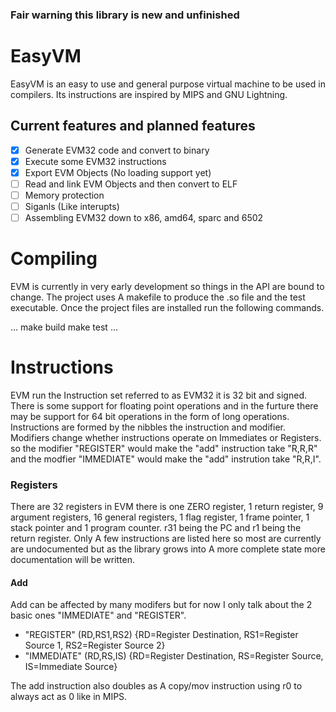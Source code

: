 ### Fair warning this library is new and unfinished
# EasyVM
EasyVM is an easy to use and general purpose virtual machine to be used in compilers. Its instructions are inspired by MIPS and GNU Lightning.

## Current features and planned features
  - [X] Generate EVM32 code and convert to binary
  - [X] Execute some EVM32 instructions
  - [X] Export EVM Objects (No loading support yet)
  - [ ] Read and link EVM Objects and then convert to ELF
  - [ ] Memory protection
  - [ ] Siganls (Like interupts)
  - [ ] Assembling EVM32 down to x86, amd64, sparc and 6502

# Compiling
EVM is currently in very early development so things in the API are bound to change. The project uses A makefile to produce the .so file and the test executable. Once the project files are installed run the following commands.

...
  make build
  make test
...

# Instructions
EVM run the Instruction set referred to as EVM32 it is 32 bit and signed. There is some support for floating point operations and in the furture there may be support for 64 bit operations in the form of long operations. Instructions are formed by the nibbles the instruction and modifier. Modifiers change whether instructions operate on Immediates or Registers. so the modifier "REGISTER" would make the "add" instruction take "R,R,R" and the modfier "IMMEDIATE" would make the "add" instrution take "R,R,I".

### Registers
There are 32 registers in EVM there is one ZERO register, 1 return register, 9 argument registers, 16 general registers, 1 flag register, 1 frame pointer, 1 stack pointer and 1 program counter. r31 being the PC and r1 being the return register. Only A few instructions are listed here so most are currently are undocumented but as the library grows into A more complete state more documentation will be written.

#### Add
Add can be affected by many modifers but for now I only talk about the 2 basic ones "IMMEDIATE" and "REGISTER".
  - "REGISTER" (RD,RS1,RS2) {RD=Register Destination, RS1=Register Source 1, RS2=Register Source 2}
  - "IMMEDIATE" (RD,RS,IS) {RD=Register Destination, RS=Register Source, IS=Immediate Source}

The add instruction also doubles as A copy/mov instruction using r0 to always act as 0 like in MIPS.
